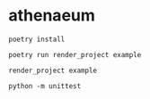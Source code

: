 # athenaeum


~~~shell
poetry install

poetry run render_project example

render_project example

~~~


~~~shell
python -m unittest


~~~